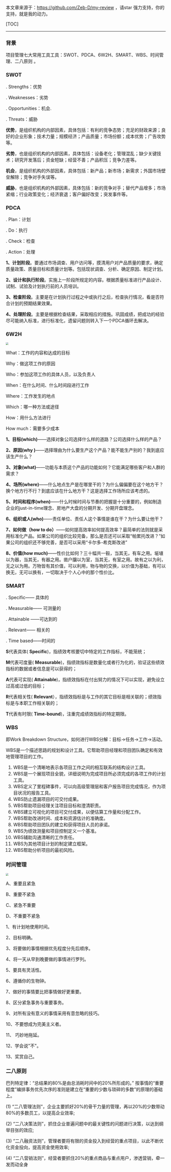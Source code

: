 本文章来源于：<https://github.com/Zeb-D/my-review> ，请star 强力支持，你的支持，就是我的动力。

[TOC]

------

### 背景

项目管理七大常用工具工具：SWOT、PDCA、6W2H、SMART、WBS、时间管理、二八原则 。



### SWOT

. Strengths：优势

. Weaknesses：劣势

. Opportunities：机会.

. Threats：威胁

**优势**，是组织机构的内部因素，具体包括：有利的竞争态势；充足的财政来源；良好的企业形象；技术力量；规模经济；产品质量；市场份额；成本优势；广告攻势等。

**劣势**，也是组织机构的内部因素，具体包括：设备老化；管理混乱；缺少关键技术；研究开发落后；资金短缺；经营不善；产品积压；竞争力差等。

**机会**，是组织机构的外部因素，具体包括：新产品；新市场；新需求；外国市场壁垒解除；竞争对手失误等。

**威胁**，也是组织机构的外部因素，具体包括：新的竞争对手；替代产品增多；市场紧缩；行业政策变化；经济衰退；客户偏好改变；突发事件等。



### PDCA

. Plan：计划

. Do：执行

. Check：检查

. Action：处理

**1、计划阶段**。要通过市场调查、用户访问等，摸清用户对产品质量的要求，确定质量政策、质量目标和质量计划等。包括现状调查、分析、确定原因、制定计划。

**2、设计和执行阶段**。实施上一阶段所规定的内容。根据质量标准进行产品设计、试制、试验及计划执行前的人员培训。

**3、检查阶段**。主要是在计划执行过程之中或执行之后，检查执行情况，看是否符合计划的预期结果效果。

**4、处理阶段**。主要是根据检查结果，采取相应的措施。巩固成绩，把成功的经验尽可能纳入标准，进行标准化，遗留问题则转入下一个PDCA循环去解决。



### 6W2H

<img src="../image/6w2h.jpg" style="zoom:50%;" />

What：工作的内容和达成的目标

Why：做这项工作的原因

Who：参加这项工作的具体人员，以及负责人

When：在什么时间、什么时间段进行工作

Where：工作发生的地点

Which：哪一种方法或途径

How：用什么方法进行

How much：需要多少成本



**1、目标(which)**——选择对象公司选择什么样的道路？公司选择什么样的产品？

**2、原因(why )**——选择理由为什么要生产这个产品？能不能生产别的？我到底应该生产什么？

**3、对象(what)**——功能与本质这个产品的功能如何？它能满足哪些客户和人群的需求？

**4、场所(where)**——什么地点生产是在哪里干的？为什么偏偏要在这个地方干？换个地方行不行？到底应该在什么地方干？这是选择工作场所应该考虑的。

**5、时间和程序(when)**——什么时候时间与节奏的把握是十分重要的，例如制造企业的just-in-time理念、房地产大盘的分期开发、分期开盘理念。

**6、组织或人(who)**——责任单位、责任人这个事情是谁在干？为什么要让他干？

**7、如何做（how to do）**——如何提高效率如何提高效率？最简单的法则就是采用标准化产品。如果公司的组织比较完备，那么是否还可以采取“帕累托改进？”如果公司的组织还不够完善，是否可以采用“卡尔多-希克斯改进”

**8、价值(how much)**——性价比如何？三十幅共一毂，当其无，有车之用。埏埴以为器，当其无，有器之用。凿户牖以为室，当其无，有室之用。故有之以为利，无之以为用。万物皆有其价值，可以利用，物与物的交换，以价值为基础，有可以换无，无可以换有，一切取决于个人心中的那个性价比。



### SMART

. Specific—— 具体的

. Measurable—— 可测量的

. Attainable ——可达到的

. Relevant—— 相关的

. Time based——时间的

**S**代表具体( **Specific**)，指绩效考核要切中特定的工作指标，不能笼统；

**M**代表可度量( **Measurable**)，指绩效指标是数量化或者行为化的，验证这些绩效指标的数据或者信息是可以获得的；

**A**代表可实现( **Attainable**)，指绩效指标在付出努力的情况下可以实现，避免设立过高或过低的目标；

**R**代表相关性( **Relevant**），指绩效指标是与工作的其它目标是相关联的；绩效指标是与本职工作相关联的；

**T**代表有时限( **Time-bound**)，注重完成绩效指标的特定期限。



### WBS

即Work Breakdown Structure，如何进行WBS分解：目标→任务→工作→活动。

WBS是一个描述思路的规划和设计工具。它帮助项目经理和项目团队确定和有效地管理项目的工作。

1. WBS是一个清晰地表示各项目工作之间的相互联系的结构设计工具。
2. WBS是一个展现项目全貌，详细说明为完成项目所必须完成的各项工作的计划工具。
3. WBS定义了里程碑事件，可以向高级管理层和客户报告项目完成情况，作为项目状况的报告工具。
4. WBS防止遗漏项目的可交付成果。
5. WBS帮助项目经理关注项目目标和澄清职责。
6. WBS建立可视化的项目可交付成果，以便估算工作量和分配工作。
7. WBS帮助改进时间、成本和资源估计的准确度。
8. WBS帮助项目团队的建立和获得项目人员的承诺。
9. WBS为绩效测量和项目控制定义一个基准。
10. WBS辅助沟通清晰的工作责任。
11. WBS为其他项目计划的制定建立框架。
12. WBS帮助分析项目的最初风险。



### 时间管理

<img src="../image/time-four-manage.jpg" style="zoom:50%;" />

A、重要且紧急

B、重要不紧急

C、紧急不重要

D、不重要不紧急

1、有计划地使用时间。

2、目标明确。

3、将要做的事情根据优先程度分先后顺序。

4、将一天从早到晚要做的事情进行罗列。

5、要具有灵活性。

6、遵循你的生物钟。

7、做好的事情要比把事情做好更重要。

8、区分紧急事务与重要事务。

9、对所有没有意义的事情采用有意忽略的技巧。

10、不要想成为完美主义者。

11、 巧妙地拖延。

12、学会说"不"。

13、奖赏自己。



### 二八原则

巴列特定律：“总结果的80%是由总消耗时间中的20%所形成的。” 按事情的“重要程度”编排事务优先次序的准则是建立在“重要的少数与琐碎的多数”的原理的基础上。

(1) “二八管理法则”，企业主要抓好20%的骨干力量的管理，再以20%的少数带动80%的多数员工，以提高企业效率;

(2) “二八决策法则”，抓住企业普遍问题中的最关键性的问题进行决策，以达到纲举目张的效应;

(3) “二八融资法则”，管理者要将有限的资金投入到经营的重点项目，以此不断优化资金投向，提高资金使用效率;

(4) “二八营销法则”，经营者要抓住20%的重点商品与重点用户，渗透营销，牵一发而动全身


